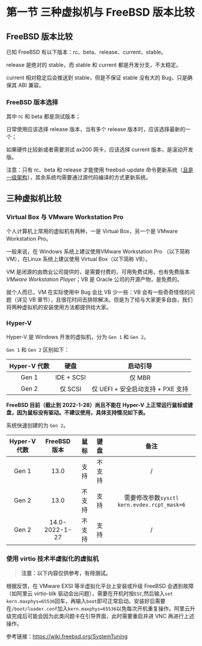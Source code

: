 # 第一节 三种虚拟机与 FreeBSD 版本比较

## FreeBSD 版本比较

已知 FreeBSD 有以下版本：rc、beta、release、current、stable。

release 是绝对的 stable，而 stable 和 current 都是开发分支，不太稳定。

current 相对稳定后会推送到 stable，但是不保证 stable 没有大的 Bug，只是确保其 ABI 兼容。

### FreeBSD 版本选择

其中 rc 和 beta 都是测试版本；

日常使用应该选择 release 版本，当有多个 release 版本时，应该选择最新的一个；

如果硬件比较新或者需要测试 ax200 网卡，应该选择 current 版本，是滚动开发版。

注意：只有 rc、beta 和 release 才能使用 freebsd-update 命令更新系统（[且是一级架构](https://www.freebsd.org/platforms/)），其余系统均需要通过源代码编译的方式更新系统。

## 三种虚拟机比较

### Virtual Box 与 VMware Workstation Pro
个人计算机上常用的虚拟机有两种，一是 Virtual Box，另一个是 VMware Workstation Pro。

一般来说，在 Windows 系统上建议使用VMware Workstation Pro （以下简称 VM），在Linux 系统上建议使用 Virtual Box（以下简称 VB）。

VM 是闭源的由商业公司提供的，是需要付费的，可用免费试用，也有免费版本 _VMware Workstation Player_；VB 是 Oracle 公司的开源产物，是免费的。

就个人而已，VM 在实际使用中 Bug 会比 VB 少一些：VB 会有一些奇奇怪怪的问题（详见 VB 章节），且很花时间去排除解决。但是为了给与大家更多自由，我们将两种虚拟机的安装使用方法都提供给大家。

### Hyper-V

Hyper-V 是 Windows 开发的虚拟机，分为 `Gen 1` 和 `Gen 2`。

`Gen 1` 和 `Gen 2` 区别如下：

|Hyper-V 代数|硬盘|启动引导|
|:---:|:---:|:---:|
|Gen 1|IDE + SCSI|仅 MBR|
|Gen 2|仅 SCSI|仅 UEFI + 安全启动支持 + PXE 支持|

**FreeBSD 目前（截止到 2022-1-28）尚且不能在 Hyper-V 上正常运行鼠标或键盘，因为鼠标没有驱动。不建议使用，具体支持情况如下表。**

系统快速创建的为 `Gen 2`。

|Hyper-V 代数|FreeBSD 版本|鼠标|键盘|备注|
|:---:|:---:|:---:|:---:|:---:|
|Gen 1|13.0|支持|不支持|/|
|Gen 2|13.0|不支持|支持|需要修改参数`sysctl kern.evdev.rcpt_mask=6`|
|Gen 2|14.0-2022-1-27|不支持|支持|/|

### 使用 virtio 技术半虚拟化的虚拟机

> **注意：以下内容仅供参考，有待测试。**

根据反馈，在 VMware EXSI 等半虚拟化平台上安装或升级 FreeBSD 会遇到故障（如阿里云 virtio-blk 驱动会出问题），需要在开机时按`ESC`,然后输入`set kern.maxphys=65536`回车，再输入`boot`即可正常启动。安装好后需要在`/boot/loader.conf`加入`kern.maxphys=65536`以免每次开机重复操作。阿里云升级完成后可能会因为此类问题卡在引导界面，此时需要重启并进 VNC 再进行上述操作。 

参考链接：https://wiki.freebsd.org/SystemTuning
